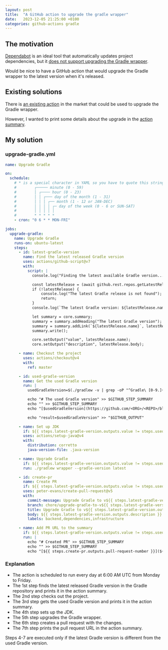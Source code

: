 ```yaml
---
layout: post
title:  "A GitHub action to upgrade the gradle wrapper"
date:   2023-12-05 21:25:00 +0100
categories: github-actions gradle
---
```


## The motivation

[Dependabot](https://github.com/dependabot) is an ideal tool that automatically updates project dependencies, but it
[does not support upgrading the Gradle wrapper](https://github.com/dependabot/dependabot-core/issues/2223).

Would be nice to have a GitHub action that would upgrade the Gradle wrapper to the latest version when it's released.

## Existing solutions

There is [an existing action](https://github.com/marketplace/actions/upgrade-gradle) in the market that could be used to
upgrade the Gradle wrapper. 

However, I wanted to print some details about the upgrade in
the [action summary](https://docs.github.com/en/actions/using-workflows/workflow-commands-for-github-actions#example-of-adding-a-job-summary).

## My solution

### upgrade-gradle.yml

```yaml
name: Upgrade Gradle

on:
  schedule:
    # * is a special character in YAML so you have to quote this string
    #        ┌───── minute (0 - 59)
    #        │ ┌──── hour (0 - 23)
    #        │ │ ┌─── day of the month (1 - 31)
    #        │ │ │ ┌── month (1 - 12 or JAN-DEC)
    #        │ │ │ │ ┌─ day of the week (0 - 6 or SUN-SAT)
    #        │ │ │ │ │
    #        * * * * *
    - cron: "0 6 * * MON-FRI"

jobs:
  upgrade-gradle:
    name: Upgrade Gradle
    runs-on: ubuntu-latest
    steps:
      - id: latest-gradle-version
        name: Find the latest released Gradle version
        uses: actions/github-script@v7
        with:
          script: |
            console.log("Finding the latest available Gradle version...");

            const latestRelease = (await github.rest.repos.getLatestRelease({ owner: "gradle", repo: "gradle"})).data;
            if (!latestRelease) {
                console.log("The latest Gradle release is not found");
                return;
            }
            console.log(`The latest Gradle version: ${latestRelease.name}`);

            let summary = core.summary;
            summary = summary.addHeading("The latest Gradle version");
            summary = summary.addLink(`${latestRelease.name}`, latestRelease.html_url);
            summary.write();

            core.setOutput("value", latestRelease.name);
            core.setOutput("description", latestRelease.body);

      - name: Checkout the project
        uses: actions/checkout@v4
        with:
          ref: master

      - id: used-gradle-version
        name: Get the used Gradle version
        run: |
          usedGradleVersion=$(./gradlew -v | grep -oP "^Gradle\ [0-9.]+" | sed "s/Gradle //g")

          echo "# The used Gradle version" >> $GITHUB_STEP_SUMMARY
          echo "" >> $GITHUB_STEP_SUMMARY
          echo "[$usedGradleVersion](https://github.com/<ORG>/<REPO>/blob/master/gradle/wrapper/gradle-wrapper.properties#L3)" >> $GITHUB_STEP_SUMMARY

          echo "result=$usedGradleVersion" >> "$GITHUB_OUTPUT"

      - name: Set up JDK
        if: ${{ steps.latest-gradle-version.outputs.value != steps.used-gradle-version.outputs.result }}
        uses: actions/setup-java@v4
        with:
          distribution: corretto
          java-version-file: .java-version

      - name: Upgrade Gradle
        if: ${{ steps.latest-gradle-version.outputs.value != steps.used-gradle-version.outputs.result }}
        run: ./gradlew wrapper --gradle-version latest

      - id: create-pr
        name: Create PR
        if: ${{ steps.latest-gradle-version.outputs.value != steps.used-gradle-version.outputs.result }}
        uses: peter-evans/create-pull-request@v5
        with:
          commit-message: Upgrade Gradle to v${{ steps.latest-gradle-version.outputs.value }}
          branch: chore/upgrade-gradle-to-v${{ steps.latest-gradle-version.outputs.value }}
          title: Upgrade Gradle to v${{ steps.latest-gradle-version.outputs.value }}
          body: ${{ steps.latest-gradle-version.outputs.description }}
          labels: backend,dependencies,infrastructure

      - name: Add PR URL to the summary
        if: ${{ steps.latest-gradle-version.outputs.value != steps.used-gradle-version.outputs.result }}
        run: |
          echo "# Created PR" >> $GITHUB_STEP_SUMMARY
          echo "" >> $GITHUB_STEP_SUMMARY
          echo "[${{ steps.create-pr.outputs.pull-request-number }}](${{ steps.create-pr.outputs.pull-request-url }})" >> $GITHUB_STEP_SUMMARY
```

### Explanation

- The action is scheduled to run every day at 6:00 AM UTC from Monday to Friday.
- The 1st step finds the latest released Gradle version in the Gradle repository and prints it in the action summary.
- The 2nd step checks out the project.
- The 3rd step gets the used Gradle version and prints it in the action summary.
- The 4th step sets up the JDK.
- The 5th step upgrades the Gradle wrapper.
- The 6th step creates a pull request with the changes.
- The 7th step prints the pull request URL in the action summary.

Steps 4-7 are executed only if the latest Gradle version is different from the used Gradle version.

